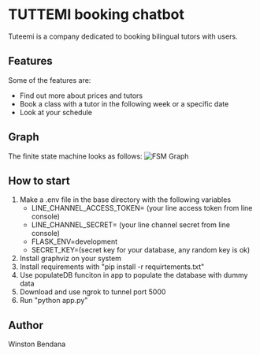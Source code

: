 # TUTTEMI booking chatbot

Tuteemi is a company dedicated to booking bilingual tutors with users.

## Features
Some of the features are:
* Find out more about prices and tutors
* Book a class with a tutor in the following week or a specific date
* Look at your schedule

## Graph 
The finite state machine looks as follows:
![FSM Graph](https://tuteemi-test.herokuapp.com/graphs/Ucb9b7f4e1986ecc6e013bd1b6f314293.png)

## How to start
1. Make a .env file in the base directory with the following variables
    * LINE_CHANNEL_ACCESS_TOKEN= (your line access token from line console)
    * LINE_CHANNEL_SECRET= (your line channel secret from line console)
    * FLASK_ENV=development
    * SECRET_KEY=(secret key for your database, any random key is ok)
2. Install graphviz on your system 
3. Install requirements with "pip install -r requirtements.txt"
4. Use populateDB funciton in app to populate the database with dummy data
5. Download and use ngrok to tunnel port 5000
6. Run "python app.py"



## Author
Winston Bendana